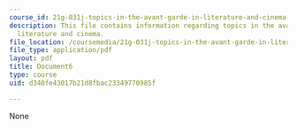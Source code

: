 ```yaml
---
course_id: 21g-031j-topics-in-the-avant-garde-in-literature-and-cinema-spring-2003
description: This file contains information regarding topics in the avant-garde in
  literature and cinema.
file_location: /coursemedia/21g-031j-topics-in-the-avant-garde-in-literature-and-cinema-spring-2003/d340fe43017b21d8fbac23349770985f_MIT21G_031JS03_lecture6.pdf
file_type: application/pdf
layout: pdf
title: Document6
type: course
uid: d340fe43017b21d8fbac23349770985f

---
```

None